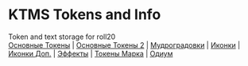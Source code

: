 # KTMS Tokens and Info
Token and text storage for roll20\
[Основные Токены](https://github.com/CatacombNoop/ktms-tokens/blob/main/images_main/README.md)
|
[Основные Токены 2](https://github.com/CatacombNoop/ktms-tokens/blob/main/images_main2/README.md)
|
[Мудроградовки](https://github.com/CatacombNoop/ktms-tokens/blob/main/images_mudrog/README.md)
|
[Иконки](https://github.com/CatacombNoop/ktms-tokens/blob/main/images_icons/README.md)
|
[Иконки Доп.](https://github.com/CatacombNoop/ktms-tokens/blob/main/images_icons2/README.md)
|
[Эффекты](https://github.com/CatacombNoop/ktms-tokens/blob/main/images_sfx/README.md)
|
[Токены Марка](https://github.com/CatacombNoop/ktms-tokens/blob/main/images_mark/README.md)
|
[Одиум](https://github.com/CatacombNoop/ktms-tokens/blob/main/images_odium/README.md)
